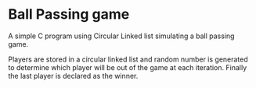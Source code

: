 # Ball Passing game

A simple C program using Circular Linked list simulating a ball passing game.

Players are stored in a circular linked list and random number is generated to determine which player will be out of the game at each iteration.
Finally the last player is declared as the winner.
